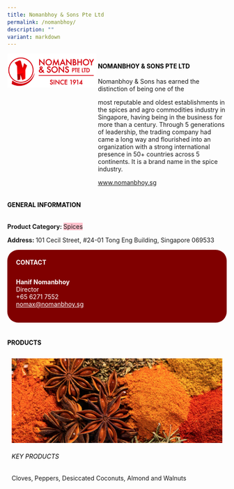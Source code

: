 ```yaml
---
title: Nomanbhoy & Sons Pte Ltd
permalink: /nomanbhoy/
description: ""
variant: markdown
---
```

<div class="flex-paragraph"> 
<p style="text-transform: uppercase">
</p>
</div> 
<div class="flex-container" style="display: flex; flex-wrap: wrap;"> 
<div class="card sgds" style="flex: 1 1 40%; display: block;">
<img src="/images/nomanbhoy_logo.png">
</div> 
<div class="card-sgds" style="flex: 1 1 58%; display: block; margin-left: 3px"> 
<h4 style="text-transform: uppercase; color: black;">
<b>Nomanbhoy &amp; Sons Pte Ltd
</b>
</h4> 
<p>Nomanbhoy &amp; Sons has earned the distinction of being one of the 
</p><p>most reputable and oldest establishments in the spices and agro commodities industry in Singapore, having being in the business for more than a century. Through 5 generations of leadership, the trading company had came a long way and flourished into an organization with a strong international presence in 50+ countries across 5 continents. It is a brand name in the spice industry.
</p> 
<p>
<a href="www.nomanbhoy.sg" target="_blank">www.nomanbhoy.sg
</a>
</p> 
</div> 
</div>
<p></p> 
<h4 style="text-transform: uppercase; color: black;">
<b>General Information
</b>
</h4> 
<div class="flex-container" style="display: flex; flex-wrap: wrap;"> 
<div class="card sgds" style="flex: 1 1 65%; display: block; align-self: stretch"> 
<div class="flex-paragraph"> 
<p>
<b>Product Category: 
</b>
<span style="background-color: pink; border-radius: 10 px;">Spices
</span>
</p> 
<p>
<b>
</b>
</p> 
<p>
<b>
</b>
</p> 
<p style="margin-bottom: 10px;">
<b> 
</b>
</p> 
<p>
<b>Address: 
</b>101 Cecil Street, #24-01 Tong Eng Building, Singapore 069533
</p> 
</div> 
</div> 
<div class="card sgds" style="flex: 1 1 35%; padding: 10px; display: block; background-color: maroon; border-radius: 25px; align-self: center;"> 
<h4 style="color: white; margin-top: 10px; margin-left: 10px;">CONTACT
</h4> 
<div class="flex-paragraph"> 
<p style="padding: 10px; color: white;">
<b>Hanif Nomanbhoy
</b>
<br>Director
<br>+65 6271 7552
<br>
<a href="mailto:nomax@nomanbhoy.sg" style="color: white;">nomax@nomanbhoy.sg
</a>
</p> 
</div> 
</div> 
</div> 
<br> 
<h4 style="text-transform: uppercase; color: black;">
<b>products
</b>
</h4> 
<div style="display: flex; flex-wrap: wrap;"> 
<div class="card sgds" style="flex: 1 1 47%; margin: 10px; display: block;"> 
<div class="flex-image" style="display: block;">
<img src="/images/nomanbhoy_1.png">
</div> 
<div class="flex-paragraph"> 
<h6 style="text-transform: uppercase; color: black;">Key Products
</h6> Cloves, Peppers, Desiccated Coconuts, Almond and Walnuts 
<p>
</p>
</div>
</div>
</div>